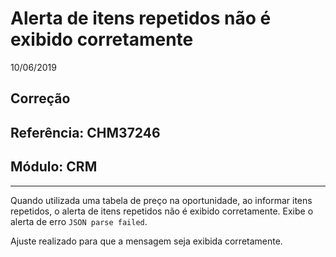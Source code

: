 # Alerta de itens repetidos não é exibido corretamente
10/06/2019
## Correção
## Referência: CHM37246
## Módulo: CRM
***


Quando utilizada uma tabela de preço na oportunidade, ao informar itens repetidos, o alerta de itens repetidos não é exibido corretamente. Exibe o alerta de erro `JSON parse failed`.

Ajuste realizado para que a mensagem seja exibida corretamente.